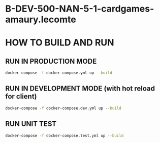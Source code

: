 # B-DEV-500-NAN-5-1-cardgames-amaury.lecomte

# HOW TO BUILD AND RUN

## RUN IN PRODUCTION MODE

```bash
docker-compose -f docker-compose.yml up --build
```

## RUN IN DEVELOPMENT MODE (with hot reload for client)

```bash
docker-compose -f docker-compose.dev.yml up --build
```

## RUN UNIT TEST

```bash
docker-compose -f docker-compose.test.yml up --build
```
